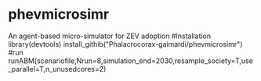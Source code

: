 # phevmicrosimr
An agent-based micro-simulator for ZEV adoption
#Installation
library(devtools)
install_githib("Phalacrocorax-gaimardi/phevmicrosimr")
#run
runABM(scenariofile,Nrun=8,simulation_end=2030,resample_society=T,use_parallel=T,n_unusedcores=2)
